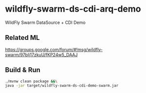 # wildfly-swarm-ds-cdi-arq-demo

WildFly Swarm DataSource + CDI Demo

## Related ML

https://groups.google.com/forum/#!msg/wildfly-swarm/97bIj17zkuU/fKP24w5_DAAJ

## Build & Run

``` sh
./mvnw clean package &&\
java -jar target/wildfly-swarm-ds-cdi-demo-swarm.jar 
```
